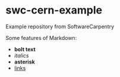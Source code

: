 # swc-cern-example
Example repository from SoftwareCarpentry 

Some features of Markdown:

- __bolt text__ 
- _italics_
- **asterisk**
- [links](https://home.cern)
